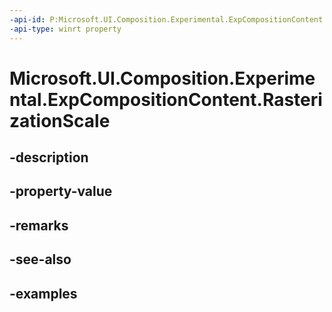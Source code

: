 ```yaml
---
-api-id: P:Microsoft.UI.Composition.Experimental.ExpCompositionContent.RasterizationScale
-api-type: winrt property
---
```


# Microsoft.UI.Composition.Experimental.ExpCompositionContent.RasterizationScale

<!--
public float RasterizationScale { get; }
-->


## -description

## -property-value

## -remarks

## -see-also

## -examples



